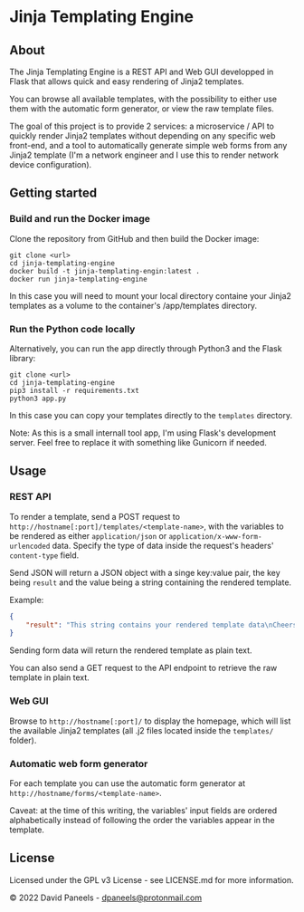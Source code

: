# Jinja Templating Engine

## About 

The Jinja Templating Engine is a REST API and Web GUI developped in Flask that allows quick and easy rendering of Jinja2 templates.

You can browse all available templates, with the possibility to either use them with the automatic form generator, or view the raw template files.

The goal of this project is to provide 2 services: a microservice / API to quickly render Jinja2 templates without depending on any specific web front-end, and a tool to automatically generate simple web forms from any Jinja2 template (I'm a network engineer and I use this to render network device configuration).



## Getting started

### Build and run the Docker image

Clone the repository from GitHub and then build the Docker image:
```
git clone <url>
cd jinja-templating-engine
docker build -t jinja-templating-engin:latest .
docker run jinja-templating-engine
```

In this case you will need to mount your local directory containe your Jinja2 templates as a volume to the container's /app/templates directory.

### Run the Python code locally

Alternatively, you can run the app directly through Python3 and the Flask library: 
```
git clone <url>
cd jinja-templating-engine
pip3 install -r requirements.txt
python3 app.py
```
In this case you can copy your templates directly to the `templates` directory. 

Note: As this is a small internall tool app, I'm using Flask's development server. Feel free to replace it with something like Gunicorn if needed.


## Usage

### REST API

To render a template, send a POST request to `http://hostname[:port]/templates/<template-name>`, with the variables to be rendered as either `application/json` or `application/x-www-form-urlencoded` data. Specify the type of data inside the request's headers' `content-type` field.

Send JSON will return a JSON object with a singe key:value pair, the key being `result` and the value being a string containing the rendered template. 

Example:

```JSON
{
    "result": "This string contains your rendered template data\nCheers!"
}
```
Sending form data will return the rendered template as plain text.

You can also send a GET request to the API endpoint to retrieve the raw template in plain text.

### Web GUI

Browse to `http://hostname[:port]/` to display the homepage, which will list the available Jinja2 templates (all .j2 files located inside the `templates/` folder).

### Automatic web form generator

For each template you can use the automatic form generator at `http://hostname/forms/<template-name>`.

Caveat: at the time of this writing, the variables' input fields are ordered alphabetically instead of following the order the variables appear in the template.


## License

Licensed under the GPL v3 License - see LICENSE.md for more information.

© 2022 David Paneels - dpaneels@protonmail.com